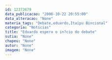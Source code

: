 ```yaml
---
id: 12373679
data_publicacao: "2006-10-22 20:55:00"
data_alteracao: "None"
materia_tags: "Debate,eduardo,Itaipu Bincional"
categoria: "Notícias"
title: "Eduardo espera o in?cio do debate"
sutia: "None"
chapeu: "None"
autor: "None"
imagem: "None"
---
```

<p> </p>
